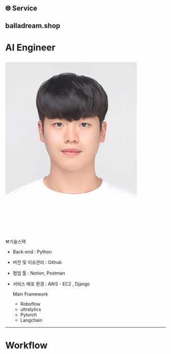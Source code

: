 🌐 Service
-------

 balladream.shop
------
 # AI Engineer
![face.jpg](https://github.com/BallaDream/New_AI/blob/main/img/face.jpg)
-------

⚒️기술스택
- Back-end : Python
- 버전 및 이슈관리 : Github
- 협업 툴 : Notion, Postman
- 서비스 배포 환경 : AWS - EC2 , Django

  Main Framework
  - Roboflow
  - ultralytics
  - Pytorch
  - Langchain

 -----------
 # Workflow

